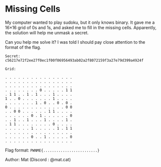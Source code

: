 # Missing Cells

My computer wanted to play sudoku, but it only knows binary.
It gave me a 16×16 grid of 0s and 1s, and asked me to fill in the missing cells.
Apparently, the solution will help me unmask a secret.

Can you help me solve it? I was told I should pay close attention to the format of the flag.

```text
Secret:
c56217e72f2ee27f0ec1f00f06956493ab02a2f8072159f3a27e79d399a4924f
```

```text
Grid:

. . . . . . . . . . . . . . . .
. . . . . . . . . . . . . . . .
. . . . . . . . . . . . . . . .
. . . . . . . . 0 . . . . . 1 1
. 1 1 . . 1 . 1 . . . 1 . . . .
1 . . 0 . . . . . . . 1 . . . .
. . . . . . . 1 . 0 . . 0 . 0 .
0 . . . . . . . . . . . . . 0 0
. . 0 0 . . . . . . 1 1 . . . .
. . . . . . 0 . 1 . . . . . . 0
. . 1 . . 1 . . . 1 . . . . 1 .
. 1 1 . . . . . . . . 0 . . . .
. . . . . . 1 . . . . . 1 . 1 1
. . . . . . . . . . . . . . . .
. . . . . . 0 . . 1 . . . . . 0
. . . . . . . . . . . . . . . .
```

Flag format: `PWNME{.........................}`

Author: Mat (Discord : @mat.cat)
